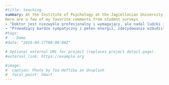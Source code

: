 ```yaml
---
#title: teaching
summary: At the Institute of Psychology at the Jagiellonian University, I teach subjects such as developmental psychology, research methods and intro to statistics, observation, cultural developmental psychology and development of communication and social cognition in early childhood.
Here are a few of my favorite comments from student surveys
- "Doktor jest niezwykle profesjonalny i wymagający, ale nadal ludzki i uprzejmy. Zawsze chętny do pomocy, świetnie przekazuje informacje i swoją wiedzę."
- "Prowadzący bardzo sympatyczny i pełen energii, zdecydowanie wzbudził zainteresowanie prezentowaną tematyką. Podziwiam cierpliwość i gotowość do pomocy." 
#tags:
#  - Demo
#date: "2016-04-27T00:00:00Z"

# Optional external URL for project (replaces project detail page).
#external_link: https://example.org

#image:
#  caption: Photo by Toa Heftiba on Unsplash
#  focal_point: Smart
---
```

